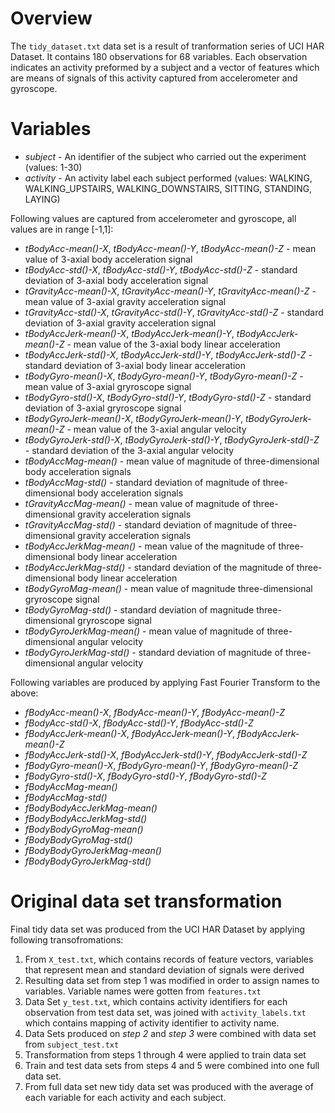 # Overview
The `tidy_dataset.txt` data set is a result of tranformation series of UCI HAR Dataset.
It contains 180 observations for 68 variables. Each observation indicates an activity preformed by a subject and a vector of features which are means of signals of this activity captured from accelerometer and gyroscope.


# Variables
- *subject* - An identifier of the subject who carried out the experiment (values: 1-30)
- *activity* - An activity label each subject performed (values: WALKING, WALKING_UPSTAIRS, WALKING_DOWNSTAIRS, SITTING, STANDING, LAYING)

Following values are captured from accelerometer and gyroscope, all values are in range [-1,1]:

* *tBodyAcc-mean()-X*, *tBodyAcc-mean()-Y*, *tBodyAcc-mean()-Z* - mean value of 3-axial body acceleration signal
* *tBodyAcc-std()-X*, *tBodyAcc-std()-Y*, *tBodyAcc-std()-Z* - standard deviation of 3-axial body acceleration signal
* *tGravityAcc-mean()-X*, *tGravityAcc-mean()-Y*, *tGravityAcc-mean()-Z* -  mean value of 3-axial gravity acceleration signal
* *tGravityAcc-std()-X*, *tGravityAcc-std()-Y*, *tGravityAcc-std()-Z*  - standard deviation of 3-axial gravity acceleration signal
* *tBodyAccJerk-mean()-X*, *tBodyAccJerk-mean()-Y*, *tBodyAccJerk-mean()-Z* - mean value of the 3-axial body linear acceleration
* *tBodyAccJerk-std()-X*, *tBodyAccJerk-std()-Y*, *tBodyAccJerk-std()-Z* - standard deviation of 3-axial body linear acceleration
* *tBodyGyro-mean()-X*, *tBodyGyro-mean()-Y*, *tBodyGyro-mean()-Z* - mean value of 3-axial gryroscope signal
* *tBodyGyro-std()-X*, *tBodyGyro-std()-Y*, *tBodyGyro-std()-Z* - standard deviation of 3-axial gryroscope signal
* *tBodyGyroJerk-mean()-X*, *tBodyGyroJerk-mean()-Y*, *tBodyGyroJerk-mean()-Z* - mean value of the 3-axial angular velocity
* *tBodyGyroJerk-std()-X*, *tBodyGyroJerk-std()-Y*, *tBodyGyroJerk-std()-Z* - standard deviation of the 3-axial angular velocity
* *tBodyAccMag-mean()* - mean value of magnitude of three-dimensional body acceleration signals
* *tBodyAccMag-std()* - standard deviation of magnitude of three-dimensional body acceleration signals
* *tGravityAccMag-mean()* - mean value of magnitude of three-dimensional gravity acceleration signals
* *tGravityAccMag-std()* - standard deviation of magnitude of three-dimensional gravity acceleration signals
* *tBodyAccJerkMag-mean()* - mean value of the magnitude of three-dimensional body linear acceleration
* *tBodyAccJerkMag-std()* - standard deviation of the magnitude of three-dimensional body linear acceleration
* *tBodyGyroMag-mean()* - mean value of magnitude three-dimensional gryroscope signal
* *tBodyGyroMag-std()* - standard deviation of magnitude three-dimensional gryroscope signal
* *tBodyGyroJerkMag-mean()* - mean value of magnitude of three-dimensional angular velocity
* *tBodyGyroJerkMag-std()* - standard deviation of magnitude of three-dimensional angular velocity

Following variables are produced by applying Fast Fourier Transform to the above:

* *fBodyAcc-mean()-X*, *fBodyAcc-mean()-Y*, *fBodyAcc-mean()-Z*
* *fBodyAcc-std()-X*, *fBodyAcc-std()-Y*, *fBodyAcc-std()-Z*
* *fBodyAccJerk-mean()-X*, *fBodyAccJerk-mean()-Y*, *fBodyAccJerk-mean()-Z*
* *fBodyAccJerk-std()-X*, *fBodyAccJerk-std()-Y*, *fBodyAccJerk-std()-Z*
* *fBodyGyro-mean()-X*, *fBodyGyro-mean()-Y*, *fBodyGyro-mean()-Z*
* *fBodyGyro-std()-X*, *fBodyGyro-std()-Y*, *fBodyGyro-std()-Z*
* *fBodyAccMag-mean()*
* *fBodyAccMag-std()*
* *fBodyBodyAccJerkMag-mean()*
* *fBodyBodyAccJerkMag-std()*
* *fBodyBodyGyroMag-mean()*
* *fBodyBodyGyroMag-std()*
* *fBodyBodyGyroJerkMag-mean()*
* *fBodyBodyGyroJerkMag-std()*


# Original data set transformation
Final tidy data set was produced from the UCI HAR Dataset by applying following transofromations:

1. From `X_test.txt`, which contains records of feature vectors, variables that represent mean and standard deviation of signals were derived
2. Resulting data set from step 1 was modified in order to assign names to variables. Variable names were gotten from `features.txt`
3. Data Set `y_test.txt`, which contains activity identifiers for each observation from  test data set, was joined with `activity_labels.txt` which contains mapping of activity identifier to activity name. 
4. Data Sets produced on *step 2* and *step 3* were combined with data set from `subject_test.txt`
5. Transformation from steps 1 through 4 were applied to train data set
6. Train and test data sets from steps 4 and 5 were combined into one  full data set.
7. From full data set new  tidy data set was produced with the average of each variable for each activity and each subject.

